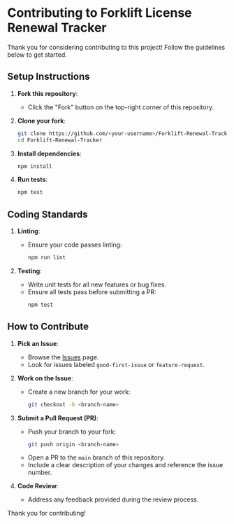 # Contributing to Forklift License Renewal Tracker

Thank you for considering contributing to this project! Follow the guidelines below to get started.

## Setup Instructions

1. **Fork this repository**:
   - Click the "Fork" button on the top-right corner of this repository.

2. **Clone your fork**:
   ```bash
   git clone https://github.com/<your-username>/Forklift-Renewal-Tracker.git
   cd Forklift-Renewal-Tracker
   ```

3. **Install dependencies**:
   ```bash
   npm install
   ```

4. **Run tests**:
   ```bash
   npm test
   ```

## Coding Standards

1. **Linting**:
   - Ensure your code passes linting:
     ```bash
     npm run lint
     ```

2. **Testing**:
   - Write unit tests for all new features or bug fixes.
   - Ensure all tests pass before submitting a PR:
     ```bash
     npm test
     ```

## How to Contribute

1. **Pick an Issue**:
   - Browse the [Issues](https://github.com/nawaazamien/Forklift-Renewal-Tracker/issues) page.
   - Look for issues labeled `good-first-issue` or `feature-request`.

2. **Work on the Issue**:
   - Create a new branch for your work:
     ```bash
     git checkout -b <branch-name>
     ```

3. **Submit a Pull Request (PR)**:
   - Push your branch to your fork:
     ```bash
     git push origin <branch-name>
     ```
   - Open a PR to the `main` branch of this repository.
   - Include a clear description of your changes and reference the issue number.

4. **Code Review**:
   - Address any feedback provided during the review process.

Thank you for contributing!